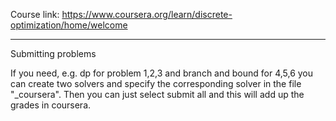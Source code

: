 
Course link: https://www.coursera.org/learn/discrete-optimization/home/welcome


------------

Submitting problems

If you need, e.g. dp for problem 1,2,3 and branch and bound for 4,5,6 you can create two solvers and specify the corresponding solver in the file "_coursera". Then you can just select submit all and this will add up the grades in coursera.

